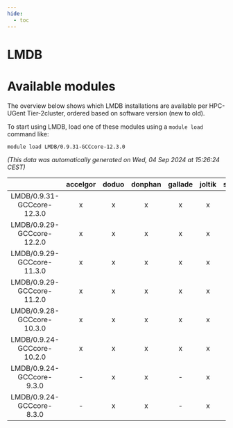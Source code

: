 ```yaml
---
hide:
  - toc
---
```


LMDB
====

# Available modules


The overview below shows which LMDB installations are available per HPC-UGent Tier-2cluster, ordered based on software version (new to old).

To start using LMDB, load one of these modules using a `module load` command like:

```shell
module load LMDB/0.9.31-GCCcore-12.3.0
```

*(This data was automatically generated on Wed, 04 Sep 2024 at 15:26:24 CEST)*  

| |accelgor|doduo|donphan|gallade|joltik|shinx|skitty|
| :---: | :---: | :---: | :---: | :---: | :---: | :---: | :---: |
|LMDB/0.9.31-GCCcore-12.3.0|x|x|x|x|x|x|x|
|LMDB/0.9.29-GCCcore-12.2.0|x|x|x|x|x|-|x|
|LMDB/0.9.29-GCCcore-11.3.0|x|x|x|x|x|-|x|
|LMDB/0.9.29-GCCcore-11.2.0|x|x|x|x|x|-|x|
|LMDB/0.9.28-GCCcore-10.3.0|x|x|x|x|x|-|x|
|LMDB/0.9.24-GCCcore-10.2.0|x|x|x|x|x|-|x|
|LMDB/0.9.24-GCCcore-9.3.0|-|x|x|-|x|-|x|
|LMDB/0.9.24-GCCcore-8.3.0|-|x|x|-|x|-|x|
